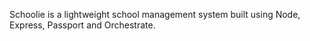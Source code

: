 Schoolie is a lightweight school management system built using Node, Express, Passport and Orchestrate.
